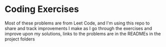 # Coding Exercises
Most of these problems are from Leet Code, and I'm using this repo to share and track improvements I make as I go through the exercises and improve upon my solutions, links to the problems are in the READMEs in the project folders
